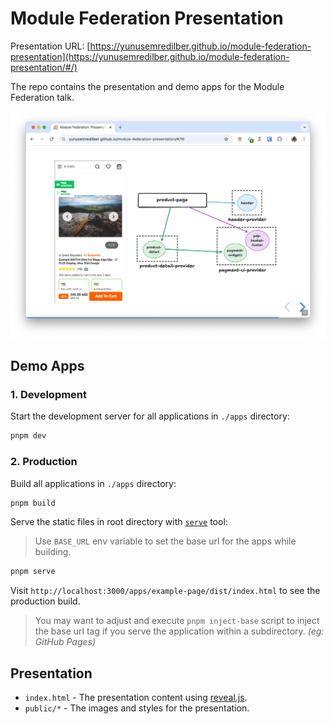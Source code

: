 # Module Federation Presentation

Presentation URL: [https://yunusemredilber.github.io/module-federation-presentation](https://yunusemredilber.github.io/module-federation-presentation/#/)

The repo contains the presentation and demo apps for the Module Federation talk.

![Presentation Demo Screenshot](./public/presentation-demo-screenshot.png)

## Demo Apps

### 1. Development

Start the development server for all applications in `./apps` directory:

```sh
pnpm dev
```

### 2. Production

Build all applications in `./apps` directory:

```sh
pnpm build
```

Serve the static files in root directory with [`serve`](https://www.npmjs.com/package/serve) tool:

> Use `BASE_URL` env variable to set the base url for the apps while building.

```sh
pnpm serve
```

Visit `http://localhost:3000/apps/example-page/dist/index.html` to see the production build.

> You may want to adjust and execute `pnpm inject-base` script to inject the base url tag if you serve the application within a subdirectory. _(eg: GitHub Pages)_

## Presentation

- `index.html` - The presentation content using [reveal.js](https://revealjs.com/).
- `public/*` - The images and styles for the presentation.
